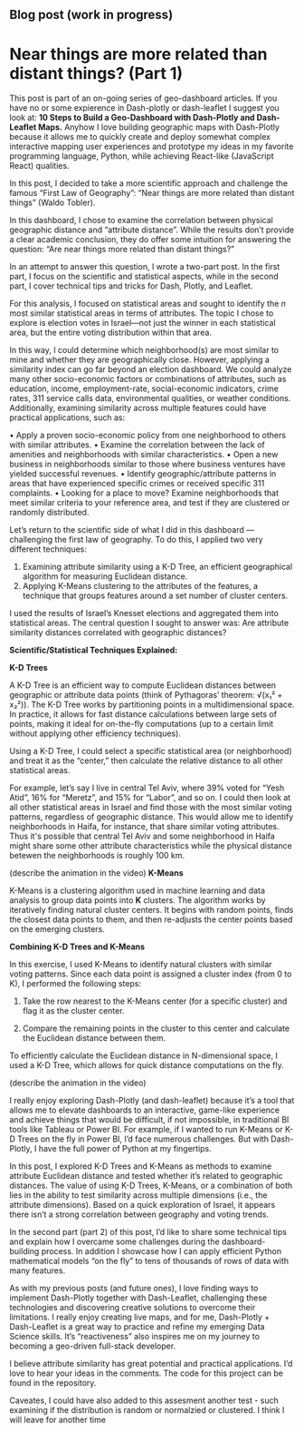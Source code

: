 
## Blog post (work in progress)

# Near things are more related than distant things? (Part 1)


This post is part of an on-going series of geo-dashboard articles. If you have no or some expierence in Dash-plotly or dash-leaflet I suggest you look at: **10 Steps to Build a Geo-Dashboard with Dash-Plotly and Dash-Leaflet Maps.** Anyhow I love building geographic maps with Dash-Plotly because it allows me to quickly create and deploy somewhat complex interactive mapping user experiences and prototype my ideas in my favorite programming language, Python, while achieving React-like (JavaScript React) qualities.

In this post, I decided to take a more scientific approach and challenge the famous “First Law of Geography”: “Near things are more related than distant things” (Waldo Tobler).

In this dashboard, I chose to examine the correlation between physical geographic distance and “attribute distance”. While the results don’t provide a clear academic conclusion, they do offer some intuition for answering the question: “Are near things more related than distant things?”

In an attempt to answer this question, I wrote a two-part post. In the first part, I focus on the scientific and statistical aspects, while in the second part, I cover technical tips and tricks for Dash, Plotly, and Leaflet.

For this analysis, I focused on statistical areas and sought to identify the *n* most similar statistical areas in terms of attributes. The topic I chose to explore is election votes in Israel—not just the winner in each statistical area, but the entire voting distribution within that area.

In this way, I could determine which neighborhood(s) are most similar to mine and whether they are geographically close. However, applying a similarity index can go far beyond an election dashboard. We could analyze many other socio-economic factors or combinations of attributes, such as education, income, employment-rate, social-economic indicators, crime rates, 311 service calls data, environmental qualities, or weather conditions. Additionally, examining similarity across multiple features could have practical applications, such as:

•	Apply a proven socio-economic policy from one neighborhood to others with similar attributes.
•	Examine the correlation between the lack of amenities and neighborhoods with similar characteristics.
•	Open a new business in neighborhoods similar to those where business ventures have yielded successful revenues.
•	Identify geographic/attribute patterns in areas that have experienced specific crimes or received specific 311 complaints.
•	Looking for a place to move? Examine neighborhoods that meet similar criteria to your reference area, and test if they are clustered or randomly distributed.

Let’s return to the scientific side of what I did in this dashboard — challenging the first law of geography. To do this, I applied two very different techniques:
1.	Examining attribute similarity using a K-D Tree, an efficient geographical algorithm for measuring Euclidean distance.
2.	Applying K-Means clustering to the attributes of the features, a technique that groups features around a set number of cluster centers.

I used the results of Israel’s Knesset elections and aggregated them into statistical areas. The central question I sought to answer was: Are attribute similarity distances correlated with geographic distances?


**Scientific/Statistical Techniques Explained:**

**K-D Trees**

A K-D Tree is an efficient way to compute Euclidean distances between geographic or attribute data points (think of Pythagoras’ theorem: √(x₁² + x₂²)). The K-D Tree works by partitioning points in a multidimensional space. In practice, it allows for fast distance calculations between large sets of points, making it ideal for on-the-fly computations (up to a certain limit without applying other efficiency techniques).

Using a K-D Tree, I could select a specific statistical area (or neighborhood) and treat it as the “center,” then calculate the relative distance to all other statistical areas.

For example, let’s say I live in central Tel Aviv, where 39% voted for “Yesh Atid”, 16% for “Meretz”, and 15% for “Labor”, and so on. I could then look at all other statistical areas in Israel and find those with the most similar voting patterns, regardless of geographic distance. This would allow me to identify neighborhoods in Haifa, for instance, that share similar voting attributes. Thus it's possible that central Tel Aviv and some neighborhood in Haifa might share some other attribute characteristics while the physical distance betewen the neighborhoods is roughly 100 km.

(describe the animation in the video)
**K-Means**

K-Means is a clustering algorithm used in machine learning and data analysis to group data points into **K** clusters. The algorithm works by iteratively finding natural cluster centers. It begins with random points, finds the closest data points to them, and then re-adjusts the center points based on the emerging clusters.

**Combining K-D Trees and K-Means**

In this exercise, I used K-Means to identify natural clusters with similar voting patterns. Since each data point is assigned a cluster index (from 0 to K), I performed the following steps:

1.	Take the row nearest to the K-Means center (for a specific cluster) and flag it as the cluster center.

2.	Compare the remaining points in the cluster to this center and calculate the Euclidean distance between them.

To efficiently calculate the Euclidean distance in N-dimensional space, I used a K-D Tree, which allows for quick distance computations on the fly.

(describe the animation in the video)

I really enjoy exploring Dash-Plotly (and dash-leaflet) because it’s a tool that allows me to elevate dashboards to an interactive, game-like experience and achieve things that would be difficult, if not impossible, in traditional BI tools like Tableau or Power BI. For example, if I wanted to run K-Means or K-D Trees on the fly in Power BI, I’d face numerous challenges. But with Dash-Plotly, I have the full power of Python at my fingertips. 

In this post, I explored K-D Trees and K-Means as methods to examine attribute Euclidean distance and tested whether it’s related to geographic distances. The value of using K-D Trees, K-Means, or a combination of both lies in the ability to test similarity across multiple dimensions (i.e., the attribute dimensions). Based on a quick exploration of Israel, it appears there isn’t a strong correlation between geography and voting trends.

In the second part (part 2) of this post, I’d like to share some technical tips and explain how I overcame some challenges during the dashboard-building process.
In addition I showcase how I can apply efficient Python mathematical models “on the fly” to tens of thousands of rows of data with many features.

As with my previous posts (and future ones), I love finding ways to implement Dash-Plotly together with Dash-Leaflet, challenging these technologies and discovering creative solutions to overcome their limitations. I really enjoy creating live maps, and for me, Dash-Plotly + Dash-Leaflet is a great way to practice and refine my emerging Data Science skills. It’s “reactiveness”  also inspires me on my journey to becoming a geo-driven full-stack developer.

I believe attribute similarity has great potential and practical applications. I’d love to hear your ideas in the comments. The code for this project can be found in the repository.


Caveates,
I could have also added to this assesment another test - such examining if the distribution is random or normalzied or clustered. I think I will leave for another time